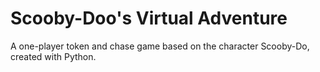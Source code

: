 # Scooby-Doo's Virtual Adventure
A one-player token and chase game based on the character Scooby-Do, created with Python. 
